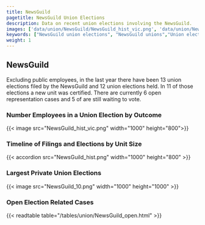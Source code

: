 ```yaml
---
title: NewsGuild
pagetitle: NewsGuild Union Elections
description: Data on recent union elections involving the NewsGuild.
images: ['data/union/NewsGuild/NewsGuild_hist_vic.png', 'data/union/NewsGuild/NewsGuild_hist_size.png', 'data/union/NewsGuild/NewsGuild_10.png']
keywords: ["NewsGuild union elections", "NewsGuild unions","Union elections"]
weight: 1
---
```

##  NewsGuild

Excluding public employees, in the last year there have been 13 union elections filed by the NewsGuild and 12 union elections held. In 11 of those elections a new unit was certified. There are currently 6 open representation cases and 5 of are still waiting to vote.

### Number Employees in a Union Election by Outcome
{{< image src="NewsGuild_hist_vic.png" width="1000" height="800">}}

### Timeline of Filings and Elections by Unit Size
{{< accordion src="NewsGuild_hist.png" width="1000" height="800" >}}

### Largest Private Union Elections
{{< image src="NewsGuild_10.png" width="1000" height="1000"  >}}

### Open Election Related Cases
{{< readtable table="/tables/union/NewsGuild_open.html" >}}

